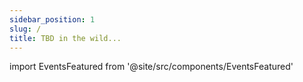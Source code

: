 ```yaml
---
sidebar_position: 1
slug: /
title: TBD in the wild...
---
```


import EventsFeatured from '@site/src/components/EventsFeatured'

<EventsFeatured />